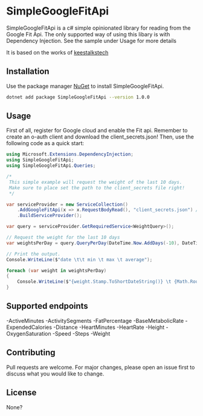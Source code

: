 # SimpleGoogleFitApi

SimpleGoogleFitApi is a c# simple opinionated library for reading from the Google Fit Api.
The only supported way of using this libary is with Dependency Injection. See the sample under Usage for more details

It is based on the works of [keestalkstech](https://keestalkstech.com/2016/07/getting-your-weight-from-google-fit-with-c/)
## Installation

Use the package manager [NuGet](https://www.nuget.org/) to install SimpleGoogleFitApi.

```bash
dotnet add package SimpleGoogleFitApi --version 1.0.0
```

## Usage
First of all, register for Google cloud and enable the Fit api. Remember to create an o-auth client and download the client_secrets.json!
Then, use the following code as a quick start:

```c#
using Microsoft.Extensions.DependencyInjection;
using SimpleGoogleFitApi;
using SimpleGoogleFitApi.Queries;

/*
 This simple example will request the weight of the last 10 days.
 Make sure to place set the path to the client_secrets file right!
 */

var serviceProvider = new ServiceCollection()
    .AddGoogleFitApi(x => x.RequestBodyRead(), "client_secrets.json") // Here we request the BodyRead scope, which is needed to execute the query.
    .BuildServiceProvider();

var query = serviceProvider.GetRequiredService<WeightQuery>();

// Request the weight for the last 10 days
var weightsPerDay = query.QueryPerDay(DateTime.Now.AddDays(-10), DateTime.Now);

// Print the output.
Console.WriteLine($"date \t\t min \t max \t average");

foreach (var weight in weightsPerDay)
{
    Console.WriteLine($"{weight.Stamp.ToShortDateString()} \t {Math.Round(weight.Min, 2)} \t {Math.Round(weight.Max, 2)} \t {Math.Round(weight.Value, 2)}");
}
```

## Supported endpoints
-ActiveMinutes
-ActivitySegments 
-FatPercentage
-BaseMetabolicRate
-ExpendedCalories
-Distance
-HeartMinutes
-HeartRate
-Height
-OxygenSaturation
-Speed
-Steps
-Weight

## Contributing

Pull requests are welcome. For major changes, please open an issue first
to discuss what you would like to change.

## License

None?
